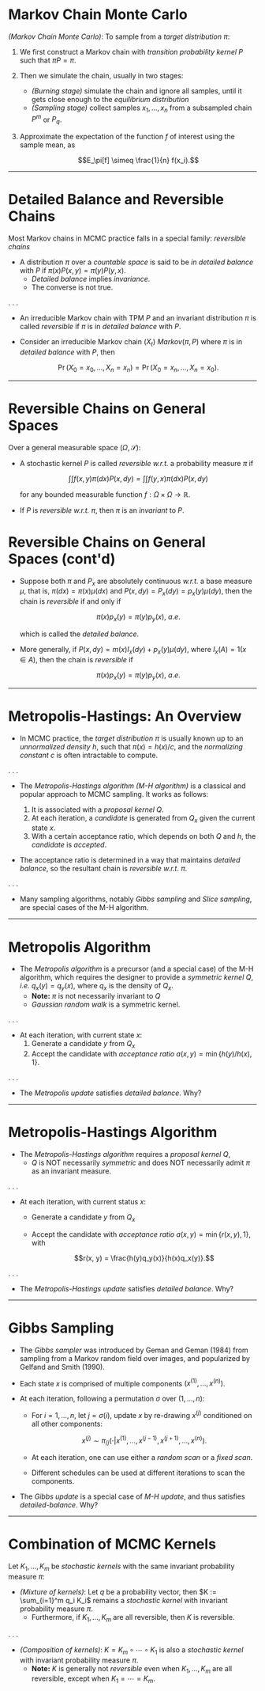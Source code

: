 # Markov Chain Monte Carlo #

*(Markov Chain Monte Carlo)*: To sample from a *target distribution* $\pi$:

1. We first construct a Markov chain with *transition probability kernel* $P$ such that $\pi P = \pi$. 
2. Then we simulate the chain, usually in two stages:
	- *(Burning stage)* simulate the chain and ignore all samples, until it gets close enough to the *equilibrium distribution*
	- *(Sampling stage)* collect samples $x_1, \ldots, x_n$ from a subsampled chain $P^m$ or $P_q$.
3. Approximate the expectation of the function $f$ of interest using the sample mean, as
		
	$$E_\pi[f] \simeq \frac{1}{n} f(x_i).$$

---

# Detailed Balance and Reversible Chains #

Most Markov chains in MCMC practice falls in a special family: *reversible chains*

- A distribution $\pi$ over a *countable space* is said to be *in detailed balance* with $P$ if $\pi(x) P(x, y) = \pi(y) P(y, x)$. 
	- *Detailed balance* implies *invariance*.
	- The converse is not true. 

. . .

- An irreducible Markov chain with TPM $P$ and an invariant distribution $\pi$ is called *reversible* if $\pi$ is in *detailed balance* with $P$. 

- Consider an irreducible Markov chain $(X_t)$ $Markov(\pi, P)$ where $\pi$ is in *detailed balance* with $P$, then

	$$\Pr(X_0 = x_0, \ldots, X_n = x_n) = \Pr(X_0 = x_n, \ldots, X_n = x_0).$$

---

# Reversible Chains on General Spaces #

Over a general measurable space $(\Omega, \mathcal{S})$:

- A stochastic kernel $P$ is called *reversible* *w.r.t.* a probability measure $\pi$ if 

	$$\int \int f(x, y) \pi(dx) P(x, dy) = \int \int f(y, x) \pi(dx) P(x, dy)$$
	
	for any bounded measurable function $f: \Omega \times \Omega \rightarrow \mathbb{R}$.

- If $P$ is *reversible* *w.r.t.* $\pi$, then $\pi$ is an *invariant* to $P$.

# Reversible Chains on General Spaces (cont'd) #

- Suppose both $\pi$ and $P_x$ are absolutely continuous *w.r.t.* a base measure $\mu$, that is, $\pi(dx) = \pi(x) \mu(dx)$ and $P(x, dy) = P_x(dy) = p_x(y) \mu(dy)$, then the chain is *reversible* if and only if

	$$\pi(x) p_x(y) = \pi(y) p_y(x), \ a.e.$$

	which is called the *detailed balance*. 

- More generally, if $P(x, dy) = m(x) I_x(dy) + p_x(y) \mu(dy)$, where $I_x(A) = 1(x \in A)$, then the chain is *reversible* if 

	$$\pi(x) p_x(y) = \pi(y) p_y(x), \ a.e.$$

---

# Metropolis-Hastings: An Overview #

- In MCMC practice, the *target distribution* $\pi$ is usually known up to an *unnormalized density* $h$, such that $\pi(x) = h(x) / c$, and the *normalizing constant* $c$ is often intractable to compute. 

. . .

- The *Metropolis-Hastings algorithm (M-H algorithm)* is a classical and popular approach to MCMC sampling. It works as follows:
	1. It is associated with a *proposal kernel* $Q$.
	2. At each iteration, a *candidate* is generated from $Q_x$ given the current state $x$.
	3. With a certain acceptance ratio, which depends on both $Q$ and $h$, the *candidate* is *accepted*. 
	
- The acceptance ratio is determined in a way that maintains *detailed balance*, so the resultant chain is *reversible* *w.r.t.* $\pi$.

. . .
	
- Many sampling algorithms, notably *Gibbs sampling* and *Slice sampling*, are special cases of the M-H algorithm.

---

# Metropolis Algorithm #

- The *Metropolis algorithm* is a precursor (and a special case) of the M-H algorithm, which requires the designer to provide a *symmetric kernel* $Q$, *i.e.* $q_x(y) = q_y(x)$, where $q_x$ is the density of $Q_x$. 
	- **Note:** $\pi$ is not necessarily invariant to $Q$
	- *Gaussian random walk* is a symmetric kernel.

. . .

- At each iteration, with current state $x$:
	1. Generate a candidate $y$ from $Q_x$
	2. Accept the candidate with *acceptance ratio* $a(x, y) = \min\{h(y) / h(x), 1\}$.

. . .

- The *Metropolis update* satisfies *detailed balance*. Why?

---

# Metropolis-Hastings Algorithm #

- The *Metropolis-Hastings algorithm* requires a *proposal kernel* $Q$, 
	- $Q$ is NOT necessarily *symmetric* and does NOT necessarily admit $\pi$ as an invariant measure.

. . .

- At each iteration, with current status $x$:
	- Generate a candidate $y$ from $Q_x$
	- Accept the candidate with *acceptance ratio* $a(x, y) = \min\{r(x, y), 1\}$, with 

		$$r(x, y) = \frac{h(y)q_y(x)}{h(x)q_x(y)}.$$
		
. . .

- The *Metropolis-Hastings update* satisfies *detailed balance*. Why?

---

# Gibbs Sampling #

- The *Gibbs sampler* was introduced by Geman and Geman (1984) from sampling from a Markov random field over images, and popularized by Gelfand and Smith (1990). 

- Each state $x$ is comprised of multiple components $(x^{(1)}, \ldots, x^{(n)})$. 

- At each iteration, following a permutation $\sigma$ over $(1, \ldots, n)$:
	- For $i = 1, \ldots, n$, let $j = \sigma(i)$, update $x$ by re-drawing $x^{(j)}$ conditioned on all other components:
	
		$$x^{(j)} \sim \pi_{/j}\left(\cdot | x^{(1)}, \ldots, x^{(j-1)}, x^{(j+1)}, \ldots, x^{(n)}\right).$$
	- At each iteration, one can use either a *random scan* or a *fixed scan*.
	- Different schedules can be used at different iterations to scan the components. 

- The *Gibbs update* is a special case of *M-H update*, and thus satisfies *detailed-balance*. Why?

---

# Combination of MCMC Kernels #

Let $K_1, \ldots, K_m$ be *stochastic kernels* with the same invariant probability measure $\pi$:

- *(Mixture of kernels)*: Let $q$ be a probability vector, then $K := \sum_{i=1}^m q_i K_i$ remains a *stochastic kernel* with invariant probability measure $\pi$. 
	- Furthermore, if $K_1, \ldots, K_m$ are all reversible, then $K$ is reversible.

. . .

- *(Composition of kernels)*: $K = K_m \circ \cdots \circ K_1$ is also a *stochastic kernel* with invariant probability measure $\pi$.
	- **Note:** $K$ is generally not *reversible* even when $K_1, \ldots, K_m$ are all reversible, except when $K_1 = \cdots = K_m$. 





